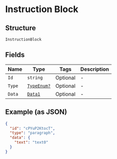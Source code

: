 
# Instruction Block

## Structure

`InstructionBlock`

## Fields

| Name | Type | Tags | Description |
|  --- | --- | --- | --- |
| `Id` | `string` | Optional | - |
| `Type` | [`TypeEnum?`](../../doc/models/type-enum.md) | Optional | - |
| `Data` | [`Data1`](../../doc/models/data-1.md) | Optional | - |

## Example (as JSON)

```json
{
  "id": "cPYuP2KtocT",
  "type": "paragraph",
  "data": {
    "text": "text0"
  }
}
```

